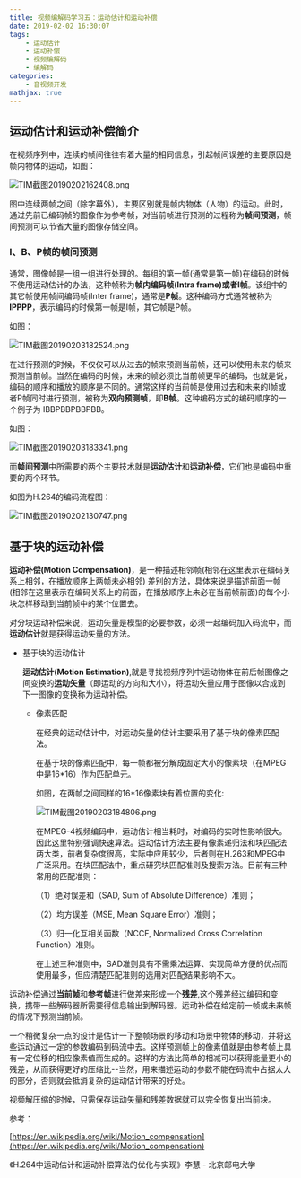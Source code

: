 ```yaml
---
title: 视频编解码学习五：运动估计和运动补偿
date: 2019-02-02 16:30:07
tags:
    - 运动估计
    - 运动补偿
    - 视频编解码
    - 编解码
categories:
    - 音视频开发
mathjax: true
---
```


## 运动估计和运动补偿简介

在视频序列中，连续的帧间往往有着大量的相同信息，引起帧间误差的主要原因是帧内物体的运动，如图：

![TIM截图20190202162408.png](https://i.loli.net/2019/02/02/5c5553c87af75.png)

图中连续两帧之间（除字幕外），主要区别就是帧内物体（人物）的运动。此时，通过先前已编码帧的图像作为参考帧，对当前帧进行预测的过程称为**帧间预测**，帧间预测可以节省大量的图像存储空间。

### I、B、P帧的帧间预测

通常，图像帧是一组一组进行处理的。每组的第一帧(通常是第一帧)在编码的时候不使用运动估计的办法，这种帧称为**帧内编码帧(Intra frame)或者I帧**。该组中的其它帧使用帧间编码帧(Inter frame)，通常是**P帧**。这种编码方式通常被称为**IPPPP**，表示编码的时候第一帧是I帧，其它帧是P帧。

如图：

![TIM截图20190203182524.png](https://i.loli.net/2019/02/03/5c56c26a72838.png)

在进行预测的时候，不仅仅可以从过去的帧来预测当前帧，还可以使用未来的帧来预测当前帧。当然在编码的时候，未来的帧必须比当前帧更早的编码，也就是说，编码的顺序和播放的顺序是不同的。通常这样的当前帧是使用过去和未来的I帧或者P帧同时进行预测，被称为**双向预测帧**，即**B帧**。这种编码方式的编码顺序的一个例子为 IBBPBBPBBPBB。

如图：

![TIM截图20190203183341.png](https://i.loli.net/2019/02/03/5c56c3959b92b.png)

而**帧间预测**中所需要的两个主要技术就是**运动估计**和**运动补偿**，它们也是编码中重要的两个环节。

如图为H.264的编码流程图：

![TIM截图20190202130747.png](https://i.loli.net/2019/02/03/5c56d5b97dfe3.png)

## 基于块的运动补偿

**运动补偿(Motion Compensation)**，是一种描述相邻帧(相邻在这里表示在编码关系上相邻，在播放顺序上两帧未必相邻) 差别的方法，具体来说是描述前面一帧(相邻在这里表示在编码关系上的前面，在播放顺序上未必在当前帧前面)的每个小块怎样移动到当前帧中的某个位置去。

对分块运动补偿来说，运动矢量是模型的必要参数，必须一起编码加入码流中，而**运动估计**就是获得运动矢量的方法。


- 基于块的运动估计

    **运动估计(Motion Estimation)**,就是寻找视频序列中运动物体在前后帧图像之间变换的**运动矢量**（即运动的方向和大小），将运动矢量应用于图像以合成到下一图像的变换称为运动补偿。

    - 像素匹配

        在经典的运动估计中，对运动矢量的估计主要采用了基于块的像素匹配法。

        在基于块的像素匹配中，每一帧都被分解成固定大小的像素块（在MPEG中是16*16）作为匹配单元。

        如图，在两帧之间同样的16*16像素块有着位置的变化:

        ![TIM截图20190203184806.png](https://i.loli.net/2019/02/03/5c56c6f30b72a.png)

        在MPEG-4视频编码中，运动估计相当耗时，对编码的实时性影响很大。因此这里特别强调快速算法。运动估计方法主要有像素递归法和块匹配法两大类，前者复杂度很高，实际中应用较少，后者则在H.263和MPEG中广泛采用。在块匹配法中，重点研究块匹配准则及搜索方法。目前有三种常用的匹配准则：
        　　

        （1）绝对误差和（SAD, Sum of Absolute Difference）准则；


        （2）均方误差（MSE, Mean Square Error）准则；


        （3）归一化互相关函数（NCCF, Normalized Cross Correlation Function）准则。


        在上述三种准则中，SAD准则具有不需乘法运算、实现简单方便的优点而使用最多，但应清楚匹配准则的选用对匹配结果影响不大。

运动补偿通过**当前帧**和**参考帧**进行做差来形成一个**残差**,这个残差经过编码和变换，携带一些解码器所需要得信息输出到解码器。运动补偿在给定前一帧或未来帧的情况下预测当前帧。

一个稍微复杂一点的设计是估计一下整帧场景的移动和场景中物体的移动，并将这些运动通过一定的参数编码到码流中去。这样预测帧上的像素值就是由参考帧上具有一定位移的相应像素值而生成的。这样的方法比简单的相减可以获得能量更小的残差，从而获得更好的压缩比--当然，用来描述运动的参数不能在码流中占据太大的部分，否则就会抵消复杂的运动估计带来的好处。

视频解压缩的时候，只需保存运动矢量和残差数据就可以完全恢复出当前块。

参考：

[https://en.wikipedia.org/wiki/Motion_compensation](https://en.wikipedia.org/wiki/Motion_compensation)

《H.264中运动估计和运动补偿算法的优化与实现》李慧 - 北京邮电大学